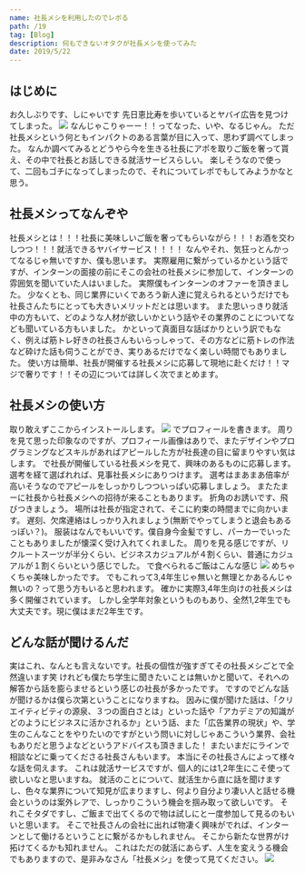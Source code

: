 ```yaml
---
name: 社長メシを利用したのでレポる
path: /19
tag: [Blog]
description: 何もできないオタクが社長メシを使ってみた
date: 2019/5/22
---
```


## はじめに
お久しぶりです、しにゃいです
先日恵比寿を歩いているとヤバイ広告を見つけてしまった。
<img src="/18-2.jpg">
なんじゃこりゃーー！！ってなった、いや、なるじゃん。
ただ社長メシという何ともインパクトのある言葉が目に入って、思わず調べてしまった。
なんか調べてみるとどうやら今を生きる社長にアポを取りご飯を奢って貰え、その中で社長とお話しできる就活サービスらしい。
楽しそうなので使って、二回もゴチになってしまったので、それについてレポでもしてみようかなと思う。
## 社長メシってなんぞや
社長メシとは！！！社長に美味しいご飯を奢ってもらいながら！！！お酒を交わしつつ！！！就活できるヤバイサービス！！！！
なんやそれ、気狂っとんかってなるじゃ無いですか、僕も思います。
実際雇用に繋がっているかという話ですが、インターンの面接の前にそこの会社の社長メシに参加して、インターンの雰囲気を聞いていた人はいました。
実際僕もインターンのオファーを頂きました。
少なくとも、同じ業界にいくであろう新人達に覚えられるというだけでも社長さんたちにとっても大きいメリットだとは思います。
また思いっきり就活中の方もいて、どのような人材が欲しいかという話やその業界のことについてなども聞いている方もいました。
かといって真面目な話ばかりという訳でもなく、例えば筋トレ好きの社長さんもいらっしゃって、その方などに筋トレの作法など砕けた話も伺うことができ、実りあるだけでなく楽しい時間でもありました。
使い方は簡単、社長が開催する社長メシに応募して現地に赴くだけ！！マジで奢りです！！その辺については詳しく次でまとめます。
## 社長メシの使い方
取り敢えずここからインストールします。
<a href="https://itunes.apple.com/jp/app/%E7%A4%BE%E9%95%B7%E3%81%A8%E5%AD%A6%E7%94%9F%E3%81%8C%E7%9B%B4%E6%8E%A5%E5%87%BA%E4%BC%9A%E3%81%88%E3%82%8B%E5%B0%B1%E6%B4%BB%E3%82%A2%E3%83%97%E3%83%AA-%E7%A4%BE%E9%95%B7%E3%83%A1%E3%82%B7/id1359582806?mt=8"><img src="/19-1.png"></a>
でプロフィールを書きます。
周りを見て思った印象なのですが、プロフィール画像はありで、またデザインやプログラミングなどスキルがあればアピールした方が社長達の目に留まりやすい気はします。
で社長が開催している社長メシを見て、興味のあるものに応募します。
選考を経て選ばれれば、見事社長メシにありつけます。
選考はまあまあ倍率が高いそうなのでアピールをしっかりしつついっぱい応募しましょう。
またたまーに社長から社長メシへの招待が来ることもあります。
折角のお誘いです、飛びつきましょう。
場所は社長が指定されて、そこに約束の時間までに向かいます。
遅刻、欠席連絡はしっかり入れましょう(無断でやってしまうと退会もあるっぽい？)。
服装はなんでもいいです。僕自身今金髪ですし、パーカーでいったこともありましたが懐深く受け入れてくれました。
周りを見る感じですが、リクルートスーツが半分くらい、ビジネスカジュアルが４割くらい、普通にカジュアルが１割くらいという感じでした。
で食べられるご飯はこんな感じ
<img src="/19-3.jpeg">
めちゃくちゃ美味しかったです。
でもこれって3,4年生じゃ無いと無理とかあるんじゃ無いの？って思う方もいると思われます。
確かに実際3,4年生向けの社長メシは多く開催されています。
しかし全学年対象というものもあり、全然1,2年生でも大丈夫です。現に僕はまだ2年生です。
## どんな話が聞けるんだ
実はこれ、なんとも言えないです。社長の個性が強すぎてその社長メシごとで全然違います笑
けれども僕たち学生に聞きたいことは無いかと聞いて、それへの解答から話を膨らませるという感じの社長が多かったです。
ですのでどんな話が聞けるかは僕ら次第ということになりますね。
因みに僕が聞けた話は、「クリエイティビティの源泉、３つの面白さとは」といった話や「アカデミアの知識がどのようにビジネスに活かされるか」という話、また「広告業界の現状」や、学生のこんなことをやりたいのですがという問いに対しじゃあこういう業界、会社もありだと思うよなどというアドバイスも頂きました！
またいまだにラインで相談などに乗ってくださる社長さんもいます。
本当にその社長さんによって様々な話を伺えます。
これは就活サービスですが、個人的には1,2年生にこそ使って欲しいなと思いますね。
就活のことについて、就活生から直に話を聞けますし、色々な業界について知見が広まりますし、何より自分より凄い人と話せる機会というのは案外レアで、しっかりこういう機会を掴み取って欲しいです。
それこそタダですし、ご飯まで出てくるので物は試しにと一度参加して見るのもいいと思います。
そこで社長さんの会社に出れば物凄く興味がでれば、インターンとして働けるということに繋がるかもしれません。
そこから新たな世界がけ拓けてくるかも知れません。
これはただの就活にあらず、人生を変えうる機会でもありますので、是非みなさん「社長メシ」を使って見てください。
<a href="https://itunes.apple.com/jp/app/%E7%A4%BE%E9%95%B7%E3%81%A8%E5%AD%A6%E7%94%9F%E3%81%8C%E7%9B%B4%E6%8E%A5%E5%87%BA%E4%BC%9A%E3%81%88%E3%82%8B%E5%B0%B1%E6%B4%BB%E3%82%A2%E3%83%97%E3%83%AA-%E7%A4%BE%E9%95%B7%E3%83%A1%E3%82%B7/id1359582806?mt=8"><img src="/19-1.png"></a>